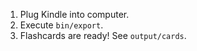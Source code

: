  1. Plug Kindle into computer.
 2. Execute `bin/export`.
 5. Flashcards are ready! See `output/cards`.
